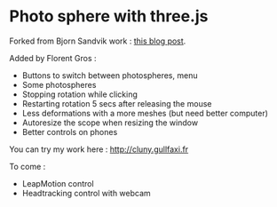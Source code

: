 Photo sphere with three.js
===========================

Forked from Bjorn Sandvik work : <a href="http://blog.thematicmapping.org/2014/01/photo-spheres-with-threejs.html">this blog post</a>.


Added by Florent Gros :
* Buttons to switch between photospheres, menu
* Some photospheres
* Stopping rotation while clicking
* Restarting rotation 5 secs after releasing the mouse
* Less deformations with a more meshes (but need better computer)
* Autoresize the scope when resizing the window
* Better controls on phones



You can try my work here : http://cluny.gullfaxi.fr


To come :
* LeapMotion control
* Headtracking control with webcam